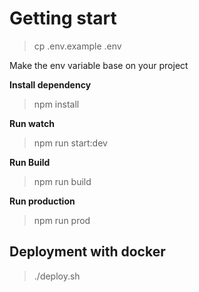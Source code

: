 # Getting start

> cp .env.example .env

Make the env variable  base on your project

**Install dependency**
>npm install

**Run watch**
>npm run start:dev

**Run Build**

> npm run build

**Run production**

>  npm run prod


##  Deployment with docker

> ./deploy.sh